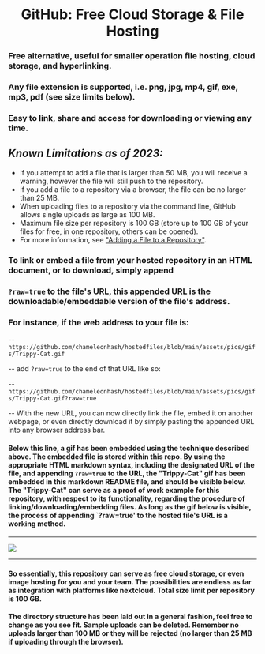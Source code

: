 # <center> GitHub: Free Cloud Storage & File Hosting </center> 

### Free alternative, useful for smaller operation file hosting, cloud storage, and hyperlinking.
### Any file extension is supported, i.e. png, jpg, mp4, gif, exe, mp3, pdf (see size limits below).
### Easy to link, share and access for downloading or viewing any time.

 
## *Known Limitations as of 2023:* 

* If you attempt to add a file that is larger than 50 MB, you will receive a warning, however the file will still push to the repository. 
* If you add a file to a repository via a browser, the file can be no larger than 25 MB. 
* When uploading files to a repository via the command line, GitHub allows single uploads as large as 100 MB.
* Maximum file size per repository is 100 GB (store up to 100 GB of your files for free, in one repository, others can be opened).
* For more information, see ["Adding a File to a Repository"](https://docs.github.com/en/repositories/working-with-files/managing-files/adding-a-file-to-a-repository).

### To link or embed a file from your hosted repository in an HTML document, or to download, simply append 
### `?raw=true` to the file's URL, this appended URL is the downloadable/embeddable version of the file's address.

### For instance, if the web address to your file is: 

-- `https://github.com/chameleonhash/hostedfiles/blob/main/assets/pics/gifs/Trippy-Cat.gif`

-- add `?raw=true` to the end of that URL like so: 

-- `https://github.com/chameleonhash/hostedfiles/blob/main/assets/pics/gifs/Trippy-Cat.gif?raw=true`

-- With the new URL, you can now directly link the file, embed it on another webpage, or even directly download it by simply pasting the appended URL into any browser address bar.


#### Below this line, a gif has been embedded using the technique described above. The embedded file is stored within this repo. By using the appropriate HTML markdown syntax, including the designated URL of the file, and appending `?raw=true` to the URL, the "Trippy-Cat" gif has been embedded in this markdown README file, and should be visible below. The "Trippy-Cat" can serve as a proof of work example for this repository, with respect to its functionality, regarding the procedure of linking/downloading/embedding files. As long as the gif below is visible, the process of appending `?raw=true' to the hosted file's URL is a working method.

***
![](https://github.com/chameleonhash/hostedfiles/blob/main/assets/pics/gifs/Trippy-Cat.gif?raw=true)
***
#### So essentially, this repository can serve as free cloud storage, or even image hosting for you and your team.  The possibilities are endless as far as integration with platforms like nextcloud.  Total size limit per repository is 100 GB.

#### The directory structure has been laid out in a general fashion, feel free to change as you see fit.  Sample uploads can be deleted. Remember no uploads larger than 100 MB or they will be rejected (no larger than 25 MB if uploading through the browser).  



